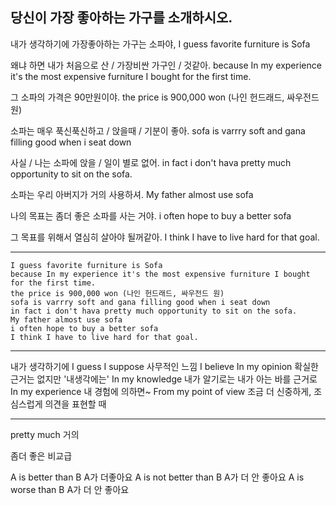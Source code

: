 
## 당신이 가장 좋아하는 가구를 소개하시오.

내가 생각하기에 가장좋아하는 가구는 소파야,
I guess favorite furniture is Sofa

왜냐 하면 내가 처음으로 산 / 가장비싼 가구인 / 것같아.
because In my experience it's the most expensive furniture I bought for the first time.

그 소파의 가격은 90만원이야.
the price is 900,000 won (나인 헌드래드, 싸우전드 원)

소파는 매우 푹신푹신하고 / 앉을때 / 기분이 좋아.
sofa is varrry soft and gana filling good when i seat down

사실 / 나는 소파에 앉을 / 일이 별로 없어.
in fact i don't hava pretty much opportunity to sit on the sofa.

소파는 우리 아버지가 거의 사용하셔.
My father almost use sofa

나의 목표는 좀더 좋은 소파를 사는 거야.
i often hope to buy a better sofa

그 목표를 위해서  열심히 살아야  될꺼같아.
I think I have to live hard for that goal.

---
```
I guess favorite furniture is Sofa
because In my experience it's the most expensive furniture I bought for the first time.
the price is 900,000 won (나인 헌드래드, 싸우전드 원)
sofa is varrry soft and gana filling good when i seat down
in fact i don't hava pretty much opportunity to sit on the sofa.
My father almost use sofa
i often hope to buy a better sofa
I think I have to live hard for that goal.
```


---

내가 생각하기에
I guess
I suppose 사무적인 느낌
I believe
In my opinion  확실한 근거는 없지만 '내생각에는'
In my knowledge 내가 알기로는 내가 아는 바를 근거로
In my experience 내 경험에 의하면~
From my point of view 조금 더 신중하게, 조심스럽게 의견을 표현할 때

---

pretty much 거의

좀더 좋은
비교급

A is better than B  A가 더좋아요
A is not better than B  A가 더 안 좋아요
A is worse than B  A가 더 안 좋아요
